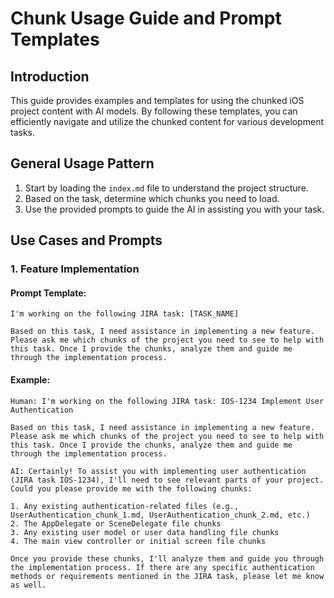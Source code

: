 # Chunk Usage Guide and Prompt Templates

## Introduction

This guide provides examples and templates for using the chunked iOS project content with AI models. By following these templates, you can efficiently navigate and utilize the chunked content for various development tasks.

## General Usage Pattern

1. Start by loading the `index.md` file to understand the project structure.
2. Based on the task, determine which chunks you need to load.
3. Use the provided prompts to guide the AI in assisting you with your task.

## Use Cases and Prompts

### 1. Feature Implementation

#### Prompt Template:
```
I'm working on the following JIRA task: [TASK_NAME]

Based on this task, I need assistance in implementing a new feature. Please ask me which chunks of the project you need to see to help with this task. Once I provide the chunks, analyze them and guide me through the implementation process.
```

#### Example:
```
Human: I'm working on the following JIRA task: IOS-1234 Implement User Authentication

Based on this task, I need assistance in implementing a new feature. Please ask me which chunks of the project you need to see to help with this task. Once I provide the chunks, analyze them and guide me through the implementation process.

AI: Certainly! To assist you with implementing user authentication (JIRA task IOS-1234), I'll need to see relevant parts of your project. Could you please provide me with the following chunks:

1. Any existing authentication-related files (e.g., UserAuthentication_chunk_1.md, UserAuthentication_chunk_2.md, etc.)
2. The AppDelegate or SceneDelegate file chunks
3. Any existing user model or user data handling file chunks
4. The main view controller or initial screen file chunks

Once you provide these chunks, I'll analyze them and guide you through the implementation process. If there are any specific authentication methods or requirements mentioned in the JIRA task, please let me know as well.
